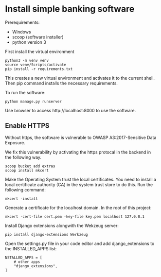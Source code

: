 # Install simple banking software

Prerequirements:
- Windows
- scoop (software installer)
- python version 3

First install the virtual environment

```
python3 -m venv venv
source venv/Scripts/activate
pip install -r requirements.txt
```

This creates a new virtual environment and activates it to the current shell.
Then pip command installs the necessary requirements.

To run the software:

```
python manage.py runserver
```

Use browser to access http://localhost:8000 to use the software.

## Enable HTTPS

Without https, the software is vulnerable to OWASP A3:2017-Sensitive Data Exposure.

We fix this vulnerability by activating the https protocal in the backend in the following way.

```
scoop bucket add extras
scoop install mkcert
```

Make the Operating System trust the local certificates. You need to install a local certificate authority (CA) in the system trust store to do this. Run the following command:

```
mkcert -install
```

Generate a certificate for the localhost domain. In the root of this project:

```
mkcert -cert-file cert.pem -key-file key.pem localhost 127.0.0.1
```

Install Django extensions alongwith the Wekzeug server:

```
pip install django-extensions Werkzeug
```

Open the settings.py file in your code editor and add django_extensions to the INSTALLED_APPS list:

```
NSTALLED_APPS = [
    # other apps
    "django_extensions",
]
```
